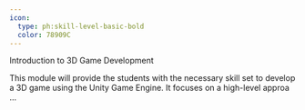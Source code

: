 ```yaml
---
icon:
  type: ph:skill-level-basic-bold
  color: 78909C
---
```

Introduction to 3D Game Development

This module will provide the students with the necessary skill set to develop a 3D game using the Unity Game Engine. It focuses on a high-level approa ... 

